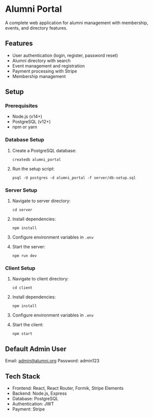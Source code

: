 # Alumni Portal

A complete web application for alumni management with membership, events, and directory features.

## Features

- User authentication (login, register, password reset)
- Alumni directory with search
- Event management and registration
- Payment processing with Stripe
- Membership management

## Setup

### Prerequisites

- Node.js (v14+)
- PostgreSQL (v12+)
- npm or yarn

### Database Setup

1. Create a PostgreSQL database:
   ```
   createdb alumni_portal
   ```

2. Run the setup script:
   ```
   psql -U postgres -d alumni_portal -f server/db-setup.sql
   ```

### Server Setup

1. Navigate to server directory:
   ```
   cd server
   ```

2. Install dependencies:
   ```
   npm install
   ```

3. Configure environment variables in `.env`

4. Start the server:
   ```
   npm run dev
   ```

### Client Setup

1. Navigate to client directory:
   ```
   cd client
   ```

2. Install dependencies:
   ```
   npm install
   ```

3. Configure environment variables in `.env`

4. Start the client:
   ```
   npm start
   ```

## Default Admin User

Email: admin@alumni.org
Password: admin123

## Tech Stack

- Frontend: React, React Router, Formik, Stripe Elements
- Backend: Node.js, Express
- Database: PostgreSQL
- Authentication: JWT
- Payment: Stripe
